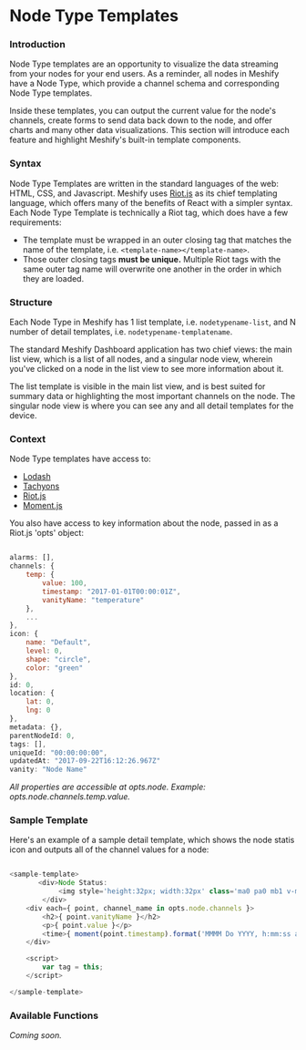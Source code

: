 # Node Type Templates

### Introduction

Node Type templates are an opportunity to visualize the data streaming from your nodes for your end users. As a reminder, all nodes in Meshify have a Node Type, which provide a channel schema and corresponding Node Type templates. 

Inside these templates, you can output the current value for the node's channels, create forms to send data back down to the node, and offer charts and many other data visualizations. This section will introduce each feature and highlight Meshify's built-in template components.

### Syntax

Node Type Templates are written in the standard languages of the web: HTML, CSS, and Javascript. Meshify uses [Riot.js](http://riotjs.com/) as its chief templating language, which offers many of the benefits of React with a simpler syntax. Each Node Type Template is technically a Riot tag, which does have a few requirements:

- The template must be wrapped in an outer closing tag that matches the name of the template, i.e. `<template-name></template-name>`.
- Those outer closing tags **must be unique.** Multiple Riot tags with the same outer tag name will overwrite one another in the order in which they are loaded.

### Structure

Each Node Type in Meshify has 1 list template, i.e. `nodetypename-list`, and N number of detail templates, i.e. `nodetypename-templatename`. 

The standard Meshify Dashboard application has two chief views: the main list view, which is a list of all nodes, and a singular node view, wherein you've clicked on a node in the list view to see more information about it.

The list template is visible in the main list view, and is best suited for summary data or highlighting the most important channels on the node. The singular node view is where you can see any and all detail templates for the device.

### Context

Node Type templates have access to:

- [Lodash](https://lodash.com/docs/4.17.4)
- [Tachyons](http://tachyons.io/docs/)
- [Riot.js](http://riotjs.com)
- [Moment.js](http://momentjs.com)

You also have access to key information about the node, passed in as a Riot.js 'opts' object:

```javascript

alarms: [],
channels: {
	temp: {
		value: 100,
		timestamp: "2017-01-01T00:00:01Z",
		vanityName: "temperature"
	},
	...
},
icon: {
	name: "Default",
	level: 0,
	shape: "circle",
	color: "green"
},
id: 0,
location: {
	lat: 0,
	lng: 0
},
metadata: {},
parentNodeId: 0,
tags: [],
uniqueId: "00:00:00:00",
updatedAt: "2017-09-22T16:12:26.967Z"
vanity: "Node Name"

```
*All properties are accessible at opts.node. Example: opts.node.channels.temp.value.*

### Sample Template

Here's an example of a sample detail template, which shows the node statis icon and outputs all of the channel values for a node:

```javascript

<sample-template>
       <div>Node Status: 
      		<img style='height:32px; width:32px' class='ma0 pa0 mb1 v-mid' src="{getSeverityIcon(opts.node.icon.shape,opts.node.icon.color)}" />
        </div>
	<div each={ point, channel_name in opts.node.channels }>
		<h2>{ point.vanityName }</h2>
		<p>{ point.value }</p>
		<time>{ moment(point.timestamp).format('MMMM Do YYYY, h:mm:ss a') }</time>
	</div>

	<script>
		var tag = this;
	</script>

</sample-template>


```

### Available Functions

*Coming soon.*
